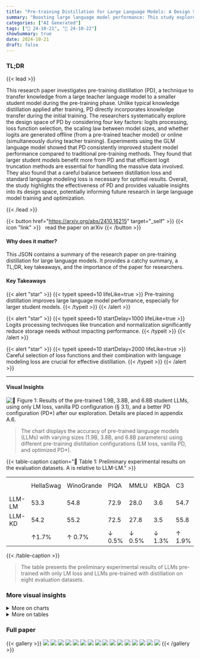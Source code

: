 ```yaml
---
title: "Pre-training Distillation for Large Language Models: A Design Space Exploration"
summary: "Boosting large language model performance: This study explores pre-training distillation, systematically evaluating its design space and achieving significant improvements."
categories: ["AI Generated"]
tags: ["🔖 24-10-21", "🤗 24-10-22"]
showSummary: true
date: 2024-10-21
draft: false
---
```


### TL;DR


{{< lead >}}

This research paper investigates pre-training distillation (PD), a technique to transfer knowledge from a large teacher language model to a smaller student model during the pre-training phase. Unlike typical knowledge distillation applied after training, PD directly incorporates knowledge transfer during the initial training.  The researchers systematically explore the design space of PD by considering four key factors: logits processing, loss function selection, the scaling law between model sizes, and whether logits are generated offline (from a pre-trained teacher model) or online (simultaneously during teacher training). Experiments using the GLM language model showed that PD consistently improved student model performance compared to traditional pre-training methods.  They found that larger student models benefit more from PD and that efficient logit truncation methods are essential for handling the massive data involved.  They also found that a careful balance between distillation loss and standard language modeling loss is necessary for optimal results. Overall, the study highlights the effectiveness of PD and provides valuable insights into its design space, potentially informing future research in large language model training and optimization.

{{< /lead >}}


{{< button href="https://arxiv.org/abs/2410.16215" target="_self" >}}
{{< icon "link" >}} &nbsp; read the paper on arXiv
{{< /button >}}

#### Why does it matter?
This JSON contains a summary of the research paper on pre-training distillation for large language models. It provides a catchy summary, a TL;DR, key takeaways, and the importance of the paper for researchers.
#### Key Takeaways

{{< alert "star" >}}
{{< typeit speed=10 lifeLike=true >}} Pre-training distillation improves large language model performance, especially for larger student models. {{< /typeit >}}
{{< /alert >}}

{{< alert "star" >}}
{{< typeit speed=10 startDelay=1000 lifeLike=true >}} Logits processing techniques like truncation and normalization significantly reduce storage needs without impacting performance. {{< /typeit >}}
{{< /alert >}}

{{< alert "star" >}}
{{< typeit speed=10 startDelay=2000 lifeLike=true >}} Careful selection of loss functions and their combination with language modeling loss are crucial for effective distillation. {{< /typeit >}}
{{< /alert >}}

------
#### Visual Insights





![](charts/charts_1_0.png "🔼 Figure 1: Results of the pre-trained 1.9B, 3.8B, and 6.8B student LLMs, using only LM loss, vanilla PD configuration (§ 3.1), and a better PD configuration (PD*) after our exploration. Details are placed in appendix A.6.")

> The chart displays the accuracy of pre-trained language models (LLMs) with varying sizes (1.9B, 3.8B, and 6.8B parameters) using different pre-training distillation configurations (LM loss, vanilla PD, and optimized PD*).





{{< table-caption caption="🔽 Table 1: Preliminary experimental results on the evaluation datasets. A is relative to LLM-LM." >}}
<table id='0' style='font-size:16px'><tr><td></td><td>HellaSwag</td><td>WinoGrande</td><td>PIQA</td><td>MMLU</td><td>KBQA</td><td>C3</td><td>C-Eval</td><td>GSM8k</td><td>Average</td></tr><tr><td>LLM-LM</td><td>53.3</td><td>54.8</td><td>72.9</td><td>28.0</td><td>3.6</td><td>54.7</td><td>25.9</td><td>8.6</td><td>37.7</td></tr><tr><td>LLM-KD</td><td>54.2</td><td>55.2</td><td>72.5</td><td>27.8</td><td>3.5</td><td>55.8</td><td>26.7</td><td>10.8</td><td>38.3</td></tr><tr><td></td><td>↑1.7%</td><td>↑ 0.7%</td><td>↓ 0.5%</td><td>↓ 0.5%</td><td>↓ 1.3%</td><td>↑ 1.9%</td><td>↑ 3.2%</td><td>↑ 24.6%</td><td>↑ 1.6%</td></tr></table>{{< /table-caption >}}

> The table presents the preliminary experimental results of LLMs pre-trained with only LM loss and LLMs pre-trained with distillation on eight evaluation datasets.



### More visual insights



<details>
<summary>More on charts
</summary>


![](charts/charts_4_0.png "🔼 Figure 2: Relative improvements compared to LLM-LM using different p in top-p-100 logits truncation and logits sizes per token with different p. The sizes are estimated using 10 million tokens.")

> The chart shows the relative improvements and logit sizes per token when using different values of p in top-p-100 logits truncation.


![](charts/charts_4_1.png "🔼 Figure 3: Relative improvements compared to LLM-LM using different k in top-0.95-k logits truncation and logits sizes per token with different k.")

> The chart illustrates the relationship between the number of logits (using top-0.95-k and top-1.0-k truncation methods) and the relative improvement in performance compared to a baseline LLM, across different values of k.


![](charts/charts_6_0.png "🔼 Figure 4: Relative improvements compared to LLM-LM using varying sizes of student and teacher LLMs.")

> The chart displays the relative improvement in performance of student LLMs of different sizes when trained using pre-training distillation with GLM-4-9B and GLM-4-32B as teacher models.


![](charts/charts_7_0.png "🔼 Figure 5: Experimental results of the checkpoints saved every 10,000 step (about 83B tokens) during the pre-training of 1.9B and 3.8B LLMs on 500B tokens. The last data point is from the checkpoint saved at the end.")

> The chart displays the accuracy of 1.9B and 3.8B LLMs pre-trained with and without knowledge distillation (KD) across varying numbers of consumed tokens during the pre-training phase.


</details>



<details>
<summary>More on tables
</summary>


{{< table-caption caption="🔽 Table 1: Preliminary experimental results on the evaluation datasets. A is relative to LLM-LM." >}}
<br><table id='3' style='font-size:14px'><tr><td>T</td><td>0.05</td><td>0.1</td><td>0.2</td><td>0.5</td><td>1.0</td><td>2.0</td><td>5.0</td><td>10.0</td></tr><tr><td>↑</td><td>1.6</td><td>2.1</td><td>2.5</td><td>2.7</td><td>1.6</td><td>2.5</td><td>-0.1</td><td>1.0</td></tr></table>{{< /table-caption >}}

> The table presents the preliminary experimental results of LLMs pre-trained with and without knowledge distillation on various evaluation datasets, showing a marginal performance improvement with knowledge distillation.


{{< table-caption caption="🔽 Table 3: Experimental results of LLMs pre-trained with different adaptive temperature \(\tau\) methods." >}}
<table id='0' style='font-size:16px'><tr><td></td><td>HellaSwag</td><td>WinoGrande</td><td>PIQA</td><td>MMLU</td><td>KBQA</td><td>C3</td><td>C-Eval</td><td>GSM8k</td><td>Average</td><td>△</td></tr><tr><td>NormKD</td><td>51.2</td><td>54.1</td><td>71.0</td><td>26.6</td><td>3.2</td><td>54.6</td><td>29.0</td><td>8.0</td><td>37.2</td><td>↓ 1.3%</td></tr><tr><td>WTTM</td><td>51.4</td><td>56.2</td><td>72.9</td><td>26.7</td><td>3.6</td><td>55.1</td><td>27.3</td><td>9.2</td><td>37.8</td><td>↑ 0.2%</td></tr><tr><td>AdaKDsD</td><td>54.7</td><td>54.5</td><td>73.0</td><td>25.7</td><td>3.7</td><td>56.1</td><td>25.9</td><td>11.8</td><td>38.2</td><td>↑ 1.2%</td></tr><tr><td>AdaKDH</td><td>54.7</td><td>57.7</td><td>73.4</td><td>25.6</td><td>3.7</td><td>57.0</td><td>27.0</td><td>10.9</td><td>38.8</td><td>↑ 2.8%</td></tr></table>{{< /table-caption >}}

> Table 3 presents the experimental results of LLMs pre-trained with different adaptive temperature methods, comparing their performance across various evaluation datasets and highlighting the best-performing method.


{{< table-caption caption="🔽 Table 4: Relative improvements (%) compared to LLM-LM using different a in combination of Lim and Lkd." >}}
<br><table id='8' style='font-size:14px'><tr><td>a</td><td>0.1</td><td>0.5</td><td>0.6</td><td>0.7</td><td>0.8</td><td>0.9</td><td>0.95</td><td>1.0</td></tr><tr><td>↑</td><td>0.1</td><td>1.5</td><td>1.4</td><td>2.9</td><td>2.0</td><td>3.6</td><td>2.5</td><td>1.6</td></tr></table>{{< /table-caption >}}

> Table 4 shows the relative improvements in performance compared to a baseline LLM-LM model when using different values of alpha (α) to combine language modeling loss and distillation loss during training.


{{< table-caption caption="🔽 Table 5: Experimental results of LLMs pre-trained with different pre-training loss. Δ is relative to LLM-LM. 0-α and 1-α denote setting α = 0 and α = 1.0, respectively. 0-α+WSD-LR represents LLM-LM training with the WSD scheduler, which serves as a baseline. Cos-LR means a cosine learning rate scheduler. β = 1 - α, and WSD-β denotes applying the WSD scheduler to the proportion of LM loss." >}}
<table id='0' style='font-size:14px'><tr><td></td><td>HellaSwag</td><td>WinoGrande</td><td>PIQA</td><td>MMLU</td><td>KBQA</td><td>C3</td><td>C-Eval</td><td>GSM8k</td><td>Average</td><td>△</td></tr><tr><td>0-a+WSD-LR</td><td>54.1</td><td>55.1</td><td>73.1</td><td>27.5</td><td>3.8</td><td>55.6</td><td>27.5</td><td>8.5</td><td>38.2</td><td>↑1.2%</td></tr><tr><td>LLM-NLL</td><td>54.2</td><td>55.2</td><td>72.5</td><td>27.8</td><td>3.5</td><td>55.8</td><td>26.7</td><td>10.8</td><td>38.3</td><td>↑ 1.6%</td></tr><tr><td>LLM-KLD</td><td>55.3</td><td>56.7</td><td>73.5</td><td>26.7</td><td>3.6</td><td>56.7</td><td>25.4</td><td>11.5</td><td>38.7</td><td>↑ 2.6%</td></tr><tr><td>LLM-MSE</td><td>44.6</td><td>55.0</td><td>69.6</td><td>25.2</td><td>2.8</td><td>52.2</td><td>25.6</td><td>3.9</td><td>34.9</td><td>↓ 7.6%</td></tr><tr><td>Linear Inc</td><td>53.6</td><td>55.2</td><td>73.1</td><td>25.9</td><td>3.4</td><td>56.4</td><td>28.9</td><td>8.5</td><td>38.1</td><td>↑ 1.1%</td></tr><tr><td>Linear Dec</td><td>53.4</td><td>56.6</td><td>72.9</td><td>29.6</td><td>3.6</td><td>56.0</td><td>30.5</td><td>11.4</td><td>39.2</td><td>↑ 4.1%</td></tr><tr><td>Period</td><td>52.9</td><td>55.0</td><td>72.3</td><td>28.4</td><td>3.4</td><td>55.1</td><td>27.9</td><td>9.4</td><td>38.0</td><td>↑ 0.9%</td></tr><tr><td>1-�+WSD-LR</td><td>56.1</td><td>57.2</td><td>73.6</td><td>27.0</td><td>3.8</td><td>58.3</td><td>29.1</td><td>11.6</td><td>39.6</td><td>↑ 5.0%</td></tr><tr><td>WSD-a+Cos-LR</td><td>54.0</td><td>55.4</td><td>72.7</td><td>25.1</td><td>3.7</td><td>57.6</td><td>29.4</td><td>10.6</td><td>38.6</td><td>↑ 2.3%</td></tr><tr><td>WSD-�+WSD-LR</td><td>53.1</td><td>55.2</td><td>73.7</td><td>27.5</td><td>3.6</td><td>55.7</td><td>25.0</td><td>11.2</td><td>38.1</td><td>↑ 1.1%</td></tr><tr><td>WSD-�+ WSD-LR</td><td>56.4</td><td>57.7</td><td>73.6</td><td>31.8</td><td>2.6</td><td>57.6</td><td>33.8</td><td>12.5</td><td>40.7</td><td>↑ 8.0%</td></tr></table>{{< /table-caption >}}

> This table presents the experimental results comparing the performance of LLMs pre-trained with various loss functions and their combinations, showing the impact of different loss selection strategies on the performance of the models.


{{< table-caption caption="🔽 Table 6: Experimental results of different LLMs pre-trained with online logits. A is relative to LLM-LM." >}}
<table id='0' style='font-size:16px'><tr><td></td><td>HellaSwag</td><td>WinoGrande</td><td>PIQA</td><td>MMLU</td><td>KBQA</td><td>C3</td><td>C-Eval</td><td>GSM8k</td><td>Average</td><td>△</td></tr><tr><td>LLM-Online-100B-L</td><td>30.1</td><td>53.0</td><td>62.1</td><td>24.5</td><td>0.7</td><td>40.2</td><td>25.9</td><td>2.4</td><td>29.8</td><td>↓ 20.9%</td></tr><tr><td>LLM-Online-100B</td><td>49.5</td><td>54.2</td><td>70.5</td><td>25.2</td><td>3.0</td><td>54.2</td><td>25.5</td><td>8.0</td><td>36.3</td><td>↓ 3.9%</td></tr><tr><td>LLM-Online-100B*</td><td>52.9</td><td>55.4</td><td>72.3</td><td>26.6</td><td>3.6</td><td>57.0</td><td>25.4</td><td>10.0</td><td>37.9</td><td>↑ 0.5%</td></tr></table>{{< /table-caption >}}

> Table 6 presents the performance comparison of LLMs pre-trained with online logits against a baseline LLM, showing that while online logits can be effective, they yield better results when the teacher model is closer to convergence.


{{< table-caption caption="🔽 Table 7: Model architectures of student LLMs of varying sizes. '#Query Groups' denotes the number of query groups in grouped-query attention (GQA, Ainslie et al., 2023). “Tie” represents whether to tie the word embeddings and output weights. All the models are trained with BFLOAT16 (Kalamkar et al., 2019) format." >}}
<table id='0' style='font-size:14px'><tr><td>Canwen Xu, Wangchunshu Zhou, Tao Ge, Furu Wei, and Ming Zhou. 2020. Bert-of-theseus: Compressing bert by progressive module replacing. In Proceedings of EMNLP, pages 7859-7869.</td></tr><tr><td>Xiaohan Xu, Ming Li, Chongyang Tao, Tao Shen, Reynold Cheng, Jinyang Li, Can Xu, Dacheng Tao, and Tianyi Zhou. 2024. A survey on knowledge dis- tillation of large language models. arXiv preprint arXiv:2402.13116.</td></tr><tr><td>Junho Yim, Donggyu Joo, Jihoon Bae, and Junmo Kim. 2017. A gift from knowledge distillation: Fast opti- mization, network minimization and transfer learning. In Proceedings of the IEEE conference on computer vision and pattern recognition, pages 4133-4141.</td></tr><tr><td>Rowan Zellers, Ari Holtzman, Yonatan Bisk, Ali Farhadi, and Yejin Choi. 2019. Hellaswag: Can a machine really finish your sentence? In Proceedings of ACL, pages 4791-4800.</td></tr><tr><td>Wei Zhang, Lu Hou, Yichun Yin, Lifeng Shang, Xiao Chen, Xin Jiang, and Qun Liu. 2020. Ternarybert: Distillation-aware ultra-low bit bert. In Proceedings of EMNLP, pages 509-521.</td></tr><tr><td>Borui Zhao, Quan Cui, Renjie Song, Yiyu Qiu, and Jiajun Liang. 2022. Decoupled knowledge distilla- tion. In Proceedings of the IEEE/CVF Conference on computer vision and pattern recognition, pages 11953-11962.</td></tr><tr><td>Kaixiang Zheng and EN-HUI YANG. 2024. Knowledge distillation based on transformed teacher matching. In The Twelfth International Conference on Learning Representations.</td></tr></table>{{< /table-caption >}}

> Table 7 presents the model architectures of student LLMs with varying sizes, showing their hidden size, feed-forward network hidden size, number of layers, attention heads, and query groups.


{{< table-caption caption="🔽 Table 7: Model architectures of student LLMs of varying sizes. '#Query Groups' denotes the number of query groups in grouped-query attention (GQA, Ainslie et al., 2023). “Tie” represents whether to tie the word embeddings and output weights. All the models are trained with BFLOAT16 (Kalamkar et al., 2019) format." >}}
<table id='0' style='font-size:18px'><tr><td></td><td>Hidden Size</td><td>FFN Hidden Size</td><td>#Layers</td><td>#Attention Heads</td><td>#Query Groups</td><td>Tie</td></tr><tr><td>330M</td><td>1, 024</td><td>4, 096</td><td>12</td><td>16</td><td>2</td><td>True</td></tr><tr><td>670M</td><td>1, 024</td><td>4, 096</td><td>24</td><td>16</td><td>2</td><td>False</td></tr><tr><td>1.9B</td><td>2, 048</td><td>6, 912</td><td>24</td><td>16</td><td>2</td><td>False</td></tr><tr><td>3.8B</td><td>3, 072</td><td>8, 192</td><td>28</td><td>24</td><td>8</td><td>False</td></tr><tr><td>6.8B</td><td>4, 096</td><td>12, 800</td><td>28</td><td>32</td><td>8</td><td>False</td></tr></table>{{< /table-caption >}}

> Table 7 presents the architectures of student LLMs with varying sizes, detailing their hidden size, feed-forward network (FFN) hidden size, number of layers, attention heads, query groups, and whether word embeddings and output weights are tied.


{{< table-caption caption="🔽 Table 8: Experimental results on all the evaluation datasets using different p and k in top-p-k truncation." >}}
<table id='2' style='font-size:16px'><tr><td></td><td>HellaSwag</td><td>WinoGrande</td><td>PIQA</td><td>MMLU</td><td>KBQA</td><td>C3</td><td>C-Eval</td><td>GSM8k</td><td>Average</td></tr><tr><td>top-0.5-100</td><td>54.2</td><td>55.8</td><td>72.9</td><td>27.1</td><td>3.6</td><td>56.3</td><td>28.1</td><td>9.8</td><td>38.5</td></tr><tr><td>top-0.6-100</td><td>55.2</td><td>55.0</td><td>73.7</td><td>27.2</td><td>2.0</td><td>56.6</td><td>25.9</td><td>11.0</td><td>38.3</td></tr><tr><td>top-0.7-100</td><td>54.4</td><td>57.5</td><td>72.7</td><td>27.8</td><td>2.9</td><td>56.7</td><td>27.0</td><td>9.4</td><td>38.5</td></tr><tr><td>top-0.8-100</td><td>54.4</td><td>56.7</td><td>72.5</td><td>27.0</td><td>3.5</td><td>56.0</td><td>26.2</td><td>10.6</td><td>38.4</td></tr><tr><td>top-0.85-100</td><td>54.6</td><td>53.7</td><td>73.6</td><td>26.2</td><td>3.4</td><td>56.5</td><td>26.8</td><td>10.8</td><td>38.2</td></tr><tr><td>top-0.9-100</td><td>53.7</td><td>54.9</td><td>72.7</td><td>27.9</td><td>3.5</td><td>55.5</td><td>28.2</td><td>9.2</td><td>38.2</td></tr><tr><td>top-0.95-1</td><td>52.4</td><td>55.6</td><td>72.6</td><td>27.1</td><td>3.6</td><td>56.6</td><td>28.2</td><td>11.4</td><td>38.4</td></tr><tr><td>top-0.95-3</td><td>53.3</td><td>56.6</td><td>72.7</td><td>27.9</td><td>2.3</td><td>55.9</td><td>25.8</td><td>10.5</td><td>38.1</td></tr><tr><td>top-0.95-5</td><td>53.8</td><td>55.7</td><td>73.0</td><td>28.5</td><td>3.6</td><td>56.4</td><td>29.0</td><td>9.7</td><td>38.7</td></tr><tr><td>top-0.95-10</td><td>54.4</td><td>54.2</td><td>72.9</td><td>28.8</td><td>4.0</td><td>56.0</td><td>27.3</td><td>10.7</td><td>38.5</td></tr><tr><td>top-0.95-20</td><td>53.8</td><td>56.2</td><td>73.9</td><td>26.3</td><td>2.8</td><td>57.4</td><td>24.2</td><td>10.6</td><td>38.2</td></tr><tr><td>top-0.95-50</td><td>54.0</td><td>54.1</td><td>72.9</td><td>33.2</td><td>3.9</td><td>55.9</td><td>31.5</td><td>11.2</td><td>39.6</td></tr><tr><td>top-0.95-100</td><td>54.2</td><td>55.2</td><td>72.5</td><td>27.8</td><td>3.5</td><td>55.8</td><td>26.7</td><td>10.8</td><td>38.3</td></tr></table>{{< /table-caption >}}

> Table 8 presents the relative improvements compared to LLM-LM using different p and k values in top-p-k logits truncation, showing the impact on various evaluation datasets.


{{< table-caption caption="🔽 Table 9: Experimental results on all the evaluation datasets using different  τ in logits normalization." >}}
<table id='4' style='font-size:14px'><tr><td></td><td>HellaSwag</td><td>WinoGrande</td><td>PIQA</td><td>MMLU</td><td>KBQA</td><td>C3</td><td>C-Eval</td><td>GSM8k</td><td>Average</td></tr><tr><td>T = 0.05</td><td>53.1</td><td>57.0</td><td>72.0</td><td>29.2</td><td>3.4</td><td>55.8</td><td>26.8</td><td>9.2</td><td>38.3</td></tr><tr><td>T = 0.1</td><td>52.6</td><td>54.2</td><td>72.6</td><td>28.6</td><td>2.6</td><td>56.1</td><td>30.6</td><td>10.8</td><td>38.5</td></tr><tr><td>T = 0.2</td><td>53.5</td><td>56.9</td><td>73.2</td><td>27.8</td><td>3.6</td><td>56.2</td><td>27.3</td><td>10.8</td><td>38.7</td></tr><tr><td>T = 0.5</td><td>54.7</td><td>57.0</td><td>74.2</td><td>28.2</td><td>3.9</td><td>56.1</td><td>26.0</td><td>9.8</td><td>38.7</td></tr><tr><td>T = 1.0</td><td>54.2</td><td>55.2</td><td>72.5</td><td>27.8</td><td>3.5</td><td>55.8</td><td>26.7</td><td>10.8</td><td>38.3</td></tr><tr><td>T = 2.0</td><td>54.1</td><td>56.7</td><td>73.2</td><td>27.8</td><td>3.7</td><td>56.2</td><td>27.0</td><td>10.5</td><td>38.7</td></tr><tr><td>T = 5.0</td><td>52.5</td><td>55.8</td><td>72.8</td><td>23.5</td><td>3.3</td><td>56.2</td><td>27.9</td><td>9.6</td><td>37.7</td></tr><tr><td>T = 10.0</td><td>52.1</td><td>57.1</td><td>73.0</td><td>27.3</td><td>3.3</td><td>53.9</td><td>30.2</td><td>8.0</td><td>38.1</td></tr></table>{{< /table-caption >}}

> Table 9 shows the experimental results on multiple datasets using different temperatures (τ) for logits normalization in pre-training distillation.


{{< table-caption caption="🔽 Table 10: Experimental results on all the evaluation datasets using different α in Equation 1." >}}
<table id='6' style='font-size:14px'><tr><td></td><td>HellaSwag</td><td>WinoGrande</td><td>PIQA</td><td>MMLU</td><td>KBQA</td><td>C3</td><td>C-Eval</td><td>GSM8k</td><td>Average</td></tr><tr><td>a = 0</td><td>53.3</td><td>54.8</td><td>72.9</td><td>28.0</td><td>3.6</td><td>54.7</td><td>25.9</td><td>8.6</td><td>37.7</td></tr><tr><td>a = 0.1</td><td>53.4</td><td>56.0</td><td>72.9</td><td>26.4</td><td>3.2</td><td>55.8</td><td>24.1</td><td>9.6</td><td>37.7</td></tr><tr><td>a = 0.5</td><td>53.8</td><td>54.4</td><td>72.6</td><td>26.9</td><td>3.4</td><td>55.9</td><td>29.8</td><td>9.6</td><td>38.3</td></tr><tr><td>a = 0.6</td><td>53.7</td><td>55.7</td><td>73.4</td><td>27.8</td><td>3.4</td><td>54.4</td><td>28.8</td><td>8.6</td><td>38.3</td></tr><tr><td>a = 0.7</td><td>53.6</td><td>56.6</td><td>73.4</td><td>28.5</td><td>3.8</td><td>55.0</td><td>29.6</td><td>10.1</td><td>38.8</td></tr><tr><td>a = 0.8</td><td>54.3</td><td>56.6</td><td>72.4</td><td>28.2</td><td>3.8</td><td>55.5</td><td>26.6</td><td>10.5</td><td>38.5</td></tr><tr><td>a = 0.9</td><td>55.1</td><td>57.4</td><td>73.0</td><td>29.6</td><td>3.5</td><td>57.2</td><td>25.6</td><td>11.1</td><td>39.1</td></tr><tr><td>a = 0.95</td><td>53.4</td><td>57.1</td><td>72.1</td><td>28.7</td><td>3.4</td><td>56.4</td><td>28.4</td><td>9.7</td><td>38.7</td></tr><tr><td>a = 1.0</td><td>54.2</td><td>55.2</td><td>72.5</td><td>27.8</td><td>3.5</td><td>55.8</td><td>26.7</td><td>10.8</td><td>38.3</td></tr></table>{{< /table-caption >}}

> Table 10 presents the experimental results on eight evaluation datasets using different values of α (the combination factor of language modeling loss and distillation loss) in Equation 1, showing the impact of loss selection on the performance of pre-training distillation.


{{< table-caption caption="🔽 Table 11: Experimental results on all the evaluation datasets of baseline LLMs trained with only LM loss and distilled LLMs using varying sizes of teacher and student LLMs." >}}
<table id='0' style='font-size:14px'><tr><td></td><td>HellaSwag</td><td>WinoGrande</td><td>PIQA</td><td>MMLU</td><td>KBQA</td><td>C3</td><td>C-Eval</td><td>GSM8k</td><td>Average</td></tr><tr><td colspan="10">Baseline: LM Loss</td></tr><tr><td>330M</td><td>37.4</td><td>54.1</td><td>67.4</td><td>24.0</td><td>2.0</td><td>47.3</td><td>26.2</td><td>2.3</td><td>32.6</td></tr><tr><td>670M</td><td>42.3</td><td>51.9</td><td>68.6</td><td>26.7</td><td>2.3</td><td>48.9</td><td>24.8</td><td>3.0</td><td>33.6</td></tr><tr><td>1.9B</td><td>53.3</td><td>54.8</td><td>72.9</td><td>28.0</td><td>3.6</td><td>54.7</td><td>25.9</td><td>8.6</td><td>37.7</td></tr><tr><td>3.8B</td><td>59.0</td><td>57.8</td><td>75.4</td><td>34.5</td><td>4.6</td><td>57.8</td><td>33.4</td><td>13.7</td><td>42.0</td></tr><tr><td>6.8B</td><td>63.0</td><td>59.9</td><td>75.5</td><td>36.7</td><td>4.6</td><td>61.8</td><td>37.1</td><td>20.9</td><td>44.9</td></tr><tr><td colspan="10">Teacher LLM: GLM-4-9B</td></tr><tr><td>330M</td><td>37.7</td><td>51.8</td><td>68.8</td><td>23.5</td><td>1.8</td><td>45.8</td><td>25.2</td><td>2.1</td><td>32.1</td></tr><tr><td>670M</td><td>43.4</td><td>50.9</td><td>69.4</td><td>25.7</td><td>2.4</td><td>49.4</td><td>26.2</td><td>3.1</td><td>33.8</td></tr><tr><td>1.9B</td><td>54.2</td><td>55.2</td><td>72.5</td><td>27.8</td><td>3.6</td><td>55.8</td><td>26.7</td><td>10.8</td><td>38.3</td></tr><tr><td>3.8B</td><td>61.4</td><td>60.2</td><td>75.6</td><td>39.1</td><td>5.0</td><td>61.0</td><td>39.5</td><td>17.1</td><td>44.9</td></tr><tr><td>6.8B</td><td>66.0</td><td>62.3</td><td>76.3</td><td>41.2</td><td>5.7</td><td>64.4</td><td>43.0</td><td>25.5</td><td>48.0</td></tr><tr><td colspan="10">Teacher LLM: GLM-4-32B</td></tr><tr><td>330M</td><td>37.1</td><td>51.5</td><td>67.4</td><td>24.2</td><td>2.0</td><td>45.2</td><td>24.5</td><td>1.4</td><td>31.6</td></tr><tr><td>670M</td><td>43.0</td><td>51.5</td><td>69.5</td><td>27.0</td><td>2.2</td><td>50.2</td><td>26.4</td><td>3.9</td><td>34.2</td></tr><tr><td>1.9B</td><td>53.7</td><td>57.9</td><td>73.4</td><td>26.2</td><td>3.4</td><td>54.6</td><td>26.3</td><td>8.0</td><td>37.9</td></tr><tr><td>3.8B</td><td>60.8</td><td>57.6</td><td>75.0</td><td>33.9</td><td>2.7</td><td>60.8</td><td>38.0</td><td>14.7</td><td>42.9</td></tr><tr><td>6.8B</td><td>66.2</td><td>62.3</td><td>76.6</td><td>41.4</td><td>5.1</td><td>63.7</td><td>41.4</td><td>22.7</td><td>47.4</td></tr></table>{{< /table-caption >}}

> Table 11 presents the performance comparison of baseline LLMs trained solely with LM loss against distilled LLMs using different sizes of teacher and student LLMs across various evaluation datasets.


{{< table-caption caption="🔽 Table 12: Experimental results on all the evaluation datasets of different checkpoints saved every 10,000 optimization step when pre-training the LLMs on 500 billion tokens. “59604” is the last checkpoint saved at the end." >}}
<table id='2' style='font-size:14px'><tr><td></td><td>HellaSwag</td><td>WinoGrande</td><td>PIQA</td><td>MMLU</td><td>KBQA</td><td>C3</td><td>C-Eval</td><td>GSM8k</td><td>Average</td></tr><tr><td colspan="10">1.9B LLM pre-trained with LM Loss</td></tr><tr><td>10,000</td><td>52.3</td><td>55.4</td><td>72.1</td><td>27.8</td><td>3.4</td><td>56.3</td><td>26.4</td><td>8.0</td><td>37.7</td></tr><tr><td>20,000</td><td>56.4</td><td>57.6</td><td>74.0</td><td>31.9</td><td>4.0</td><td>58.2</td><td>31.2</td><td>10.3</td><td>40.5</td></tr><tr><td>30,000</td><td>58.5</td><td>58.6</td><td>74.5</td><td>33.6</td><td>4.2</td><td>59.4</td><td>38.0</td><td>12.3</td><td>42.4</td></tr><tr><td>40,000</td><td>59.8</td><td>57.6</td><td>74.8</td><td>35.7</td><td>4.3</td><td>60.4</td><td>36.9</td><td>14.5</td><td>43.0</td></tr><tr><td>50,000</td><td>60.6</td><td>58.0</td><td>75.8</td><td>37.8</td><td>4.6</td><td>62.0</td><td>40.3</td><td>14.9</td><td>44.2</td></tr><tr><td>59,604</td><td>61.1</td><td>58.8</td><td>75.4</td><td>37.7</td><td>4.5</td><td>60.9</td><td>39.7</td><td>15.7</td><td>44.2</td></tr><tr><td colspan="10">1.9B LLM pre-trained with KD Loss</td></tr><tr><td>10,000</td><td>53.8</td><td>57.1</td><td>73.0</td><td>26.0</td><td>3.1</td><td>56.3</td><td>25.9</td><td>10.7</td><td>38.2</td></tr><tr><td>20,000</td><td>58.1</td><td>58.7</td><td>74.3</td><td>31.4</td><td>3.7</td><td>59.6</td><td>31.5</td><td>14.5</td><td>41.5</td></tr><tr><td>30,000</td><td>60.0</td><td>59.1</td><td>74.6</td><td>34.4</td><td>4.6</td><td>60.0</td><td>35.8</td><td>18.0</td><td>43.3</td></tr><tr><td>40,000</td><td>60.9</td><td>60.0</td><td>74.9</td><td>35.1</td><td>4.9</td><td>61.7</td><td>38.0</td><td>19.0</td><td>44.3</td></tr><tr><td>50,000</td><td>61.8</td><td>59.9</td><td>75.4</td><td>38.5</td><td>4.3</td><td>61.9</td><td>41.4</td><td>20.6</td><td>45.5</td></tr><tr><td>59,604</td><td>61.9</td><td>60.3</td><td>75.5</td><td>38.9</td><td>4.6</td><td>61.8</td><td>40.3</td><td>19.4</td><td>45.4</td></tr><tr><td colspan="10">3.8B LLM pre-trained with LM Loss</td></tr><tr><td>10,000</td><td>58.6</td><td>59.9</td><td>74.4</td><td>33.1</td><td>4.7</td><td>60.2</td><td>36.8</td><td>12.8</td><td>42.6</td></tr><tr><td>20,000</td><td>63.5</td><td>61.3</td><td>75.6</td><td>41.0</td><td>4.4</td><td>63.2</td><td>42.3</td><td>20.5</td><td>46.5</td></tr><tr><td>30,000</td><td>65.7</td><td>63.6</td><td>76.1</td><td>42.8</td><td>2.8</td><td>65.1</td><td>47.3</td><td>23.7</td><td>48.4</td></tr><tr><td>40,000</td><td>67.1</td><td>63.2</td><td>76.6</td><td>45.2</td><td>1.3</td><td>65.8</td><td>46.1</td><td>25.8</td><td>48.9</td></tr><tr><td>50,000</td><td>68.0</td><td>64.2</td><td>76.7</td><td>46.0</td><td>4.5</td><td>66.9</td><td>48.0</td><td>28.5</td><td>50.3</td></tr><tr><td>59,604</td><td>68.3</td><td>63.1</td><td>77.3</td><td>46.9</td><td>2.3</td><td>66.7</td><td>47.8</td><td>29.3</td><td>50.2</td></tr><tr><td colspan="10">3.8B LLM pre-trained with KD Loss</td></tr><tr><td>10,000</td><td>60.8</td><td>61.5</td><td>75.6</td><td>31.7</td><td>4.8</td><td>61.0</td><td>36.6</td><td>19.0</td><td>43.9</td></tr><tr><td>20,000</td><td>65.3</td><td>63.1</td><td>76.3</td><td>41.6</td><td>5.7</td><td>64.0</td><td>44.8</td><td>26.5</td><td>48.4</td></tr><tr><td>30,000</td><td>67.2</td><td>65.2</td><td>76.4</td><td>47.0</td><td>6.2</td><td>66.4</td><td>47.5</td><td>30.9</td><td>50.9</td></tr><tr><td>40,000</td><td>68.3</td><td>65.4</td><td>76.7</td><td>49.4</td><td>6.9</td><td>67.1</td><td>50.2</td><td>35.0</td><td>52.4</td></tr><tr><td>50,000</td><td>69.1</td><td>67.4</td><td>77.3</td><td>51.3</td><td>6.7</td><td>68.5</td><td>50.9</td><td>36.5</td><td>53.5</td></tr><tr><td>59,604</td><td>69.5</td><td>66.5</td><td>77.7</td><td>52.4</td><td>6.8</td><td>68.5</td><td>52.3</td><td>36.2</td><td>53.7</td></tr></table>{{< /table-caption >}}

> Table 12 presents the performance of 1.9B and 3.8B LLMs pre-trained with LM loss and KD loss at various checkpoints during the 500B tokens pre-training.


{{< table-caption caption="🔽 Table 13: Experimental results on all the evaluation datasets of a better pre-training distillation configuration." >}}
<table id='0' style='font-size:14px'><tr><td></td><td>HellaSwag</td><td>WinoGrande</td><td>PIQA</td><td>MMLU</td><td>KBQA</td><td>C3</td><td>C-Eval</td><td>GSM8k</td><td>Average</td></tr><tr><td>1.9B</td><td>56.9</td><td>59.1</td><td>73.9</td><td>29.8</td><td>3.7</td><td>59.0</td><td>35.2</td><td>12.4</td><td>41.2</td></tr><tr><td>3.8B</td><td>62.4</td><td>61.2</td><td>76.0</td><td>38.1</td><td>5.0</td><td>62.8</td><td>38.5</td><td>21.5</td><td>45.7</td></tr><tr><td>6.8B</td><td>67.4</td><td>65.1</td><td>76.6</td><td>44.3</td><td>5.6</td><td>67.1</td><td>44.7</td><td>27.4</td><td>49.8</td></tr></table>{{< /table-caption >}}

> Table 13 presents the performance of 1.9B, 3.8B, and 6.8B LLMs on eight evaluation datasets after using a better pre-training distillation configuration.


</details>


### Full paper

{{< gallery >}}
<img src="paper_images/1.png" class="grid-w50 md:grid-w33 xl:grid-w25" />
<img src="paper_images/2.png" class="grid-w50 md:grid-w33 xl:grid-w25" />
<img src="paper_images/3.png" class="grid-w50 md:grid-w33 xl:grid-w25" />
<img src="paper_images/4.png" class="grid-w50 md:grid-w33 xl:grid-w25" />
<img src="paper_images/5.png" class="grid-w50 md:grid-w33 xl:grid-w25" />
<img src="paper_images/6.png" class="grid-w50 md:grid-w33 xl:grid-w25" />
<img src="paper_images/7.png" class="grid-w50 md:grid-w33 xl:grid-w25" />
<img src="paper_images/8.png" class="grid-w50 md:grid-w33 xl:grid-w25" />
<img src="paper_images/9.png" class="grid-w50 md:grid-w33 xl:grid-w25" />
<img src="paper_images/10.png" class="grid-w50 md:grid-w33 xl:grid-w25" />
<img src="paper_images/11.png" class="grid-w50 md:grid-w33 xl:grid-w25" />
<img src="paper_images/12.png" class="grid-w50 md:grid-w33 xl:grid-w25" />
<img src="paper_images/13.png" class="grid-w50 md:grid-w33 xl:grid-w25" />
<img src="paper_images/14.png" class="grid-w50 md:grid-w33 xl:grid-w25" />
<img src="paper_images/15.png" class="grid-w50 md:grid-w33 xl:grid-w25" />
<img src="paper_images/16.png" class="grid-w50 md:grid-w33 xl:grid-w25" />
{{< /gallery >}}